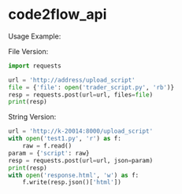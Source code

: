 # code2flow_api

Usage Example:

File Version:
``` python
import requests

url = 'http://address/upload_script'
file = {'file': open('trader_script.py', 'rb')}
resp = requests.post(url=url, files=file)
print(resp)
```

String Version:
``` python
url = 'http://k-20014:8000/upload_script'
with open('test1.py', 'r') as f:
    raw = f.read()
param = {'script': raw}
resp = requests.post(url=url, json=param)
print(resp)
with open('response.html', 'w') as f:
    f.write(resp.json()['html'])
```
